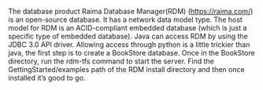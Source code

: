 The database product Raima Database Manager(RDM) (https://raima.com/) is an open-source database. It has a network data model type. The host model for RDM is an ACID-compliant embedded database (which is just a specific type of embedded database). Java can access RDM by using the JDBC 3.0 API driver. Allowing access through python is a little trickier than java, the first step is to create a BookStore database. Once in the BookStore directory, run the rdm-tfs command to start the server. Find the GettingStarted/examples path of the RDM install directory and then once installed it’s good to go. 
